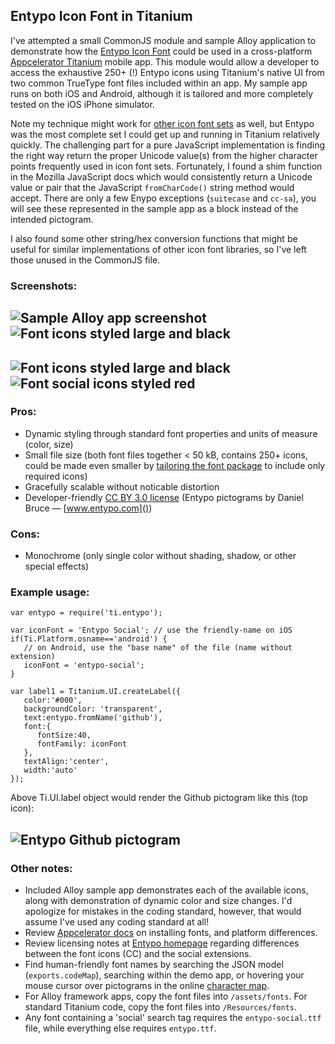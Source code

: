 ## Entypo Icon Font in Titanium

I've attempted a small CommonJS module and sample Alloy application to demonstrate how the [Entypo Icon Font](http://www.entypo.com/) could be used in a cross-platform [Appcelerator Titanium](http://www.appcelerator.com/platform/titanium-studio) mobile app.  This module would allow a developer to access the exhaustive 250+ (!) Entypo icons using Titanium's native UI from two common TrueType font files included within an app.  My sample app runs on both iOS and Android, although it is tailored and more completely tested on the iOS iPhone simulator.

Note my technique might work for [other icon font sets](http://css-tricks.com/flat-icons-icon-fonts/) as well, but Entypo was the most complete set I could get up and running in Titanium relatively quickly.  The challenging part for a pure JavaScript implementation is finding the right way return the proper Unicode value(s) from the higher character points frequently used in icon font sets.  Fortunately, I found a shim function in the Mozilla JavaScript docs which would consistently return a Unicode value or pair that the JavaScript `fromCharCode()` string method would accept.  There are only a few Enypo exceptions (`suitecase` and `cc-sa`), you will see these represented in the sample app as a block instead of the intended pictogram.

I also found some other string/hex conversion functions that might be useful for similar implementations of other icon font libraries, so I've left those unused in the CommonJS file.

### Screenshots:

![Sample Alloy app screenshot](https://lh4.googleusercontent.com/-fpui0YoE4MQ/UP0PpRXp3fI/AAAAAAAAYK4/KGhvWJzQYWw/s800/iOS%2520Simulator%2520Screen%2520shot%2520Jan%252021%252C%25202013%25209.57.52%2520AM.png)
![Font icons styled large and black](https://lh5.googleusercontent.com/-fH_fVjwsQRA/UP0ih5Wg-2I/AAAAAAAAYLU/4rqNPkzJAW0/s800/iOS%2520Simulator%2520Screen%2520shot%2520Jan%252021%252C%25202013%252012.08.02%2520PM.png)
---
![Font icons styled large and black](https://lh5.googleusercontent.com/-iLcpYOigpqE/UP0ih8-cjoI/AAAAAAAAYLc/j4k4Uy1AjnA/s800/iOS%2520Simulator%2520Screen%2520shot%2520Jan%252021%252C%25202013%252012.10.44%2520PM.png)
![Font social icons styled red](https://lh6.googleusercontent.com/-orBYawHsg98/UP0iiGWg4_I/AAAAAAAAYLY/XNWv8BNhvDQ/s800/iOS%2520Simulator%2520Screen%2520shot%2520Jan%252021%252C%25202013%252012.11.16%2520PM.png)
---

### Pros:

- Dynamic styling through standard font properties and units of measure (color, size)
- Small file size (both font files together < 50 kB, contains 250+ icons, could be made even smaller by [tailoring the font package](http://icomoon.io/) to include only required icons)
- Gracefully scalable without noticable  distortion
- Developer-friendly [CC BY 3.0 license](http://creativecommons.org/licenses/by-sa/3.0/) (Entypo pictograms by Daniel Bruce — [www.entypo.com]())

### Cons:

- Monochrome (only single color without shading, shadow, or other special effects)

### Example usage:

	var entypo = require('ti.entypo');
	
	var iconFont = 'Entypo Social'; // use the friendly-name on iOS
	if(Ti.Platform.osname=='android') {
	   // on Android, use the "base name" of the file (name without extension)
	   iconFont = 'entypo-social';
	} 
	
	var label1 = Titanium.UI.createLabel({
	   color:'#000',
	   backgroundColor: 'transparent',
	   text:entypo.fromName('github'),
	   font:{
	      fontSize:40,
	      fontFamily: iconFont
	   },
	   textAlign:'center',
	   width:'auto'
	});

Above Ti.UI.label object would render the Github pictogram like this (top icon):

![Entypo Github pictogram](https://lh3.googleusercontent.com/-sVsijevknro/UP0PpRcg5-I/AAAAAAAAYK8/HQbUSWiY5GM/s800/iOS%2520Simulator%2520Screen%2520shot%2520Jan%252021%252C%25202013%252010.46.17%2520AM.png)
---

### Other notes:

- Included Alloy sample app demonstrates each of the available icons, along with demonstration of dynamic color and size changes.  I'd apologize for mistakes in the coding standard, however, that would assume I've used any coding standard at all!
- Review [Appcelerator docs](http://docs.appcelerator.com/titanium/latest/#!/guide/Custom_Fonts-section-29004935_CustomFonts-Usingthecustomfont) on installing fonts, and platform differences.
- Review licensing notes at [Entypo homepage](http://www.entypo.com/) regarding differences between the font icons (CC) and the social extensions.
- Find human-friendly font names by searching the JSON model (`exports.codeMap`), searching within the demo app, or hovering your mouse cursor over pictograms in the online [character map](http://www.entypo.com/characters.php).
- For Alloy framework apps, copy the font files into `/assets/fonts`.  For standard Titanium code, copy the font files into `/Resources/fonts`.
- Any font containing a 'social' search tag requires the `entypo-social.ttf` file, while everything else requires `entypo.ttf`.

